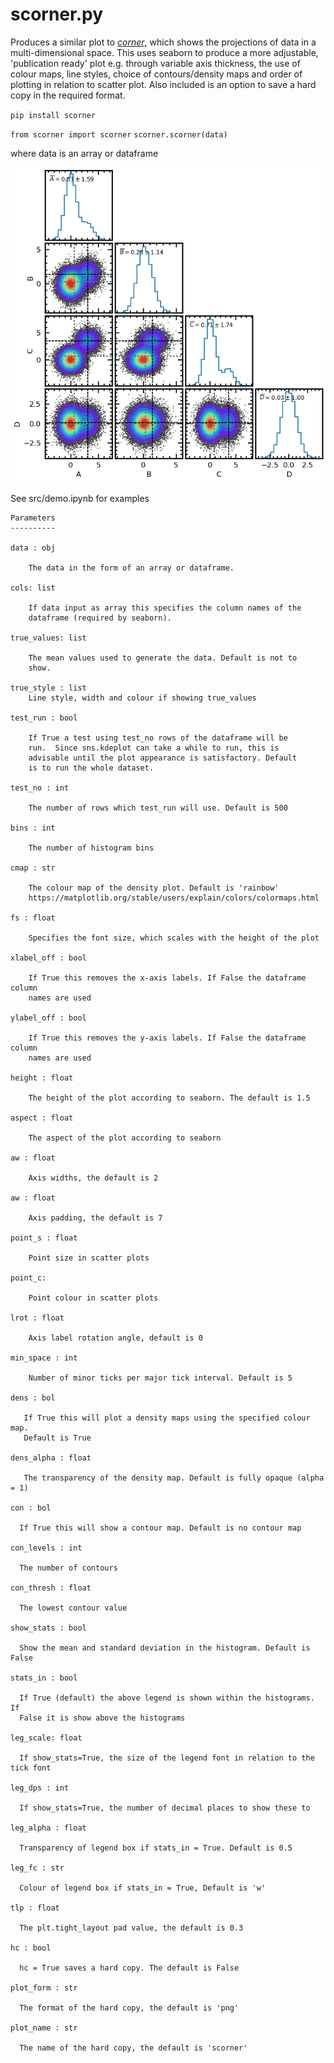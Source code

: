 # scorner.py

Produces a similar plot to
*[corner](https://corner.readthedocs.io/en/latest/pages/custom)*,
which shows the projections of data in a multi-dimensional space. This
uses seaborn to produce a more adjustable, 'publication ready' plot
e.g. through variable axis thickness, the use of colour maps, line
styles, choice of contours/density maps and order of plotting in
relation to scatter plot. Also included is an option to save a hard
copy in the required format.

`pip install scorner`

`from scorner import scorner`
`scorner.scorner(data)`  

where data is an array or dataframe

![](https://raw.githubusercontent.com/steviecurran/scorner/refs/heads/main/sample_final.png)

See src/demo.ipynb for examples
    
    Parameters
    ----------

    data : obj

        The data in the form of an array or dataframe. 

    cols: list

        If data input as array this specifies the column names of the
        dataframe (required by seaborn).

    true_values: list

        The mean values used to generate the data. Default is not to
        show.

    true_style : list
        Line style, width and colour if showing true_values
    
    test_run : bool

        If True a test using test_no rows of the dataframe will be
        run.  Since sns.kdeplot can take a while to run, this is
        advisable until the plot appearance is satisfactory. Default
        is to run the whole dataset.

    test_no : int

        The number of rows which test_run will use. Default is 500
     
    bins : int

        The number of histogram bins

    cmap : str

        The colour map of the density plot. Default is 'rainbow'
        https://matplotlib.org/stable/users/explain/colors/colormaps.html

    fs : float

        Specifies the font size, which scales with the height of the plot

    xlabel_off : bool

        If True this removes the x-axis labels. If False the dataframe column
        names are used

    ylabel_off : bool

        If True this removes the y-axis labels. If False the dataframe column
        names are used

    height : float

        The height of the plot according to seaborn. The default is 1.5

    aspect : float

        The aspect of the plot according to seaborn

    aw : float

        Axis widths, the default is 2

    aw : float

        Axis padding, the default is 7

    point_s : float

        Point size in scatter plots

    point_c:

        Point colour in scatter plots

    lrot : float

        Axis label rotation angle, default is 0

    min_space : int

        Number of minor ticks per major tick interval. Default is 5

    dens : bol

       If True this will plot a density maps using the specified colour map.
       Default is True

    dens_alpha : float

       The transparency of the density map. Default is fully opaque (alpha = 1)

    con : bol

      If True this will show a contour map. Default is no contour map

    con_levels : int

      The number of contours

    con_thresh : float

      The lowest contour value

    show_stats : bool

      Show the mean and standard deviation in the histogram. Default is False

    stats_in : bool

      If True (default) the above legend is shown within the histograms. If
      False it is show above the histograms

    leg_scale: float

      If show_stats=True, the size of the legend font in relation to the tick font

    leg_dps : int

      If show_stats=True, the number of decimal places to show these to

    leg_alpha : float

      Transparency of legend box if stats_in = True. Default is 0.5

    leg_fc : str

      Colour of legend box if stats_in = True, Default is 'w'

    tlp : float

      The plt.tight_layout pad value, the default is 0.3

    hc : bool

      hc = True saves a hard copy. The default is False

    plot_form : str

      The format of the hard copy, the default is 'png'

    plot_name : str

      The name of the hard copy, the default is 'scorner'
